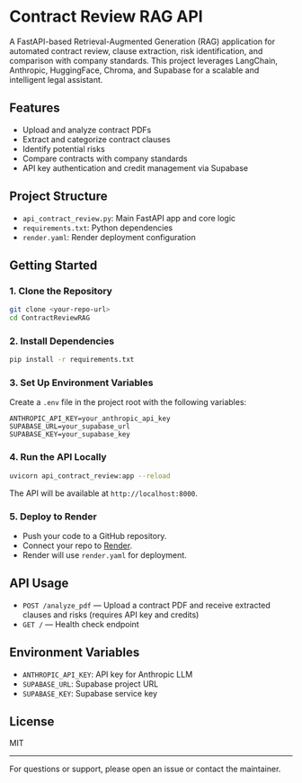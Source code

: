 # Contract Review RAG API

A FastAPI-based Retrieval-Augmented Generation (RAG) application for automated contract review, clause extraction, risk identification, and comparison with company standards. This project leverages LangChain, Anthropic, HuggingFace, Chroma, and Supabase for a scalable and intelligent legal assistant.

## Features
- Upload and analyze contract PDFs
- Extract and categorize contract clauses
- Identify potential risks
- Compare contracts with company standards
- API key authentication and credit management via Supabase

## Project Structure
- `api_contract_review.py`: Main FastAPI app and core logic
- `requirements.txt`: Python dependencies
- `render.yaml`: Render deployment configuration

## Getting Started

### 1. Clone the Repository
```bash
git clone <your-repo-url>
cd ContractReviewRAG
```

### 2. Install Dependencies
```bash
pip install -r requirements.txt
```

### 3. Set Up Environment Variables
Create a `.env` file in the project root with the following variables:
```
ANTHROPIC_API_KEY=your_anthropic_api_key
SUPABASE_URL=your_supabase_url
SUPABASE_KEY=your_supabase_key
```

### 4. Run the API Locally
```bash
uvicorn api_contract_review:app --reload
```
The API will be available at `http://localhost:8000`.

### 5. Deploy to Render
- Push your code to a GitHub repository.
- Connect your repo to [Render](https://render.com/).
- Render will use `render.yaml` for deployment.

## API Usage
- `POST /analyze_pdf` — Upload a contract PDF and receive extracted clauses and risks (requires API key and credits)
- `GET /` — Health check endpoint

## Environment Variables
- `ANTHROPIC_API_KEY`: API key for Anthropic LLM
- `SUPABASE_URL`: Supabase project URL
- `SUPABASE_KEY`: Supabase service key

## License
MIT

---

For questions or support, please open an issue or contact the maintainer.
